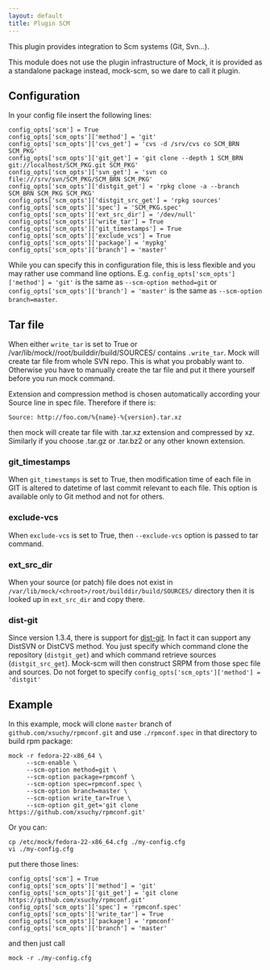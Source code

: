 ```yaml
---
layout: default
title: Plugin SCM
---
```


This plugin provides integration to Scm systems (Git, Svn...).

This module does not use the plugin infrastructure of Mock, it is provided as a standalone package instead, mock-scm, so we dare to call it plugin.

## Configuration

In your config file insert the following lines:


    config_opts['scm'] = True
    config_opts['scm_opts']['method'] = 'git'
    config_opts['scm_opts']['cvs_get'] = 'cvs -d /srv/cvs co SCM_BRN SCM_PKG'
    config_opts['scm_opts']['git_get'] = 'git clone --depth 1 SCM_BRN git://localhost/SCM_PKG.git SCM_PKG'
    config_opts['scm_opts']['svn_get'] = 'svn co file:///srv/svn/SCM_PKG/SCM_BRN SCM_PKG'
    config_opts['scm_opts']['distgit_get'] = 'rpkg clone -a --branch SCM_BRN SCM_PKG SCM_PKG'
    config_opts['scm_opts']['distgit_src_get'] = 'rpkg sources'
    config_opts['scm_opts']['spec'] = 'SCM_PKG.spec'
    config_opts['scm_opts']['ext_src_dir'] = '/dev/null'
    config_opts['scm_opts']['write_tar'] = True
    config_opts['scm_opts']['git_timestamps'] = True
    config_opts['scm_opts']['exclude_vcs'] = True
    config_opts['scm_opts']['package'] = 'mypkg'
    config_opts['scm_opts']['branch'] = 'master'

While you can specify this in configuration file, this is less flexible and you may rather use command line options. E.g. `config_opts['scm_opts']['method'] = 'git'` is the same as `--scm-option method=git` or `config_opts['scm_opts']['branch'] = 'master'` is the same as `--scm-option branch=master`.

## Tar file

When either `write_tar` is set to True or /var/lib/mock/<chroot>/root/builddir/build/SOURCES/ contains `.write_tar`. Mock will create tar file from whole SVN repo. This is what you probably want to. Otherwise you have to manually create the tar file and put it there yourself before you run mock command.

Extension and compression method is chosen automatically according your Source line in spec file. Therefore if there is:

    Source: http://foo.com/%{name}-%{version}.tar.xz

then mock will create tar file with .tar.xz extension and compressed by xz. Similarly if you choose .tar.gz or .tar.bz2 or any other known extension.

### git_timestamps

When `git_timestamps` is set to True, then modification time of each file in GIT is altered to datetime of last commit relevant to each file.
This option is available only to Git method and not for others.

### exclude-vcs

When `exclude-vcs` is set to True, then `--exclude-vcs` option is passed to tar command.

### ext_src_dir

When your source (or patch) file does not exist in `/var/lib/mock/<chroot>/root/builddir/build/SOURCES/` directory then it is looked up in `ext_src_dir` and copy there.

### dist-git

Since version 1.3.4, there is support for [dist-git](https://github.com/release-engineering/dist-git). In fact it can support any DistSVN or DistCVS method. You just specify which command clone the repository (`distgit_get`) and which command retrieve sources (`distgit_src_get`). Mock-scm will then construct SRPM from those spec file and sources. Do not forget to specify `config_opts['scm_opts']['method'] = 'distgit'`

## Example

In this example, mock will clone `master` branch of `github.com/xsuchy/rpmconf.git` and use `./rpmconf.spec` in that directory to build rpm package:

    mock -r fedora-22-x86_64 \
         --scm-enable \
         --scm-option method=git \
         --scm-option package=rpmconf \
         --scm-option spec=rpmconf.spec \
         --scm-option branch=master \
         --scm-option write_tar=True \
         --scm-option git_get='git clone https://github.com/xsuchy/rpmconf.git'

Or you can:

    cp /etc/mock/fedora-22-x86_64.cfg ./my-config.cfg
    vi ./my-config.cfg

put there those lines:

    config_opts['scm'] = True
    config_opts['scm_opts']['method'] = 'git'
    config_opts['scm_opts']['git_get'] = 'git clone https://github.com/xsuchy/rpmconf.git'
    config_opts['scm_opts']['spec'] = 'rpmconf.spec'
    config_opts['scm_opts']['write_tar'] = True
    config_opts['scm_opts']['package'] = 'rpmconf'
    config_opts['scm_opts']['branch'] = 'master'

and then just call

    mock -r ./my-config.cfg
